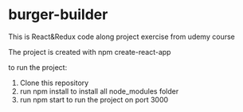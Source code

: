 # burger-builder

This is React&Redux code along project exercise from udemy course

The project is created with npm create-react-app

to run the project:

1. Clone this repository
2. run npm install to install all node_modules folder
3. run npm start to run the project on port 3000